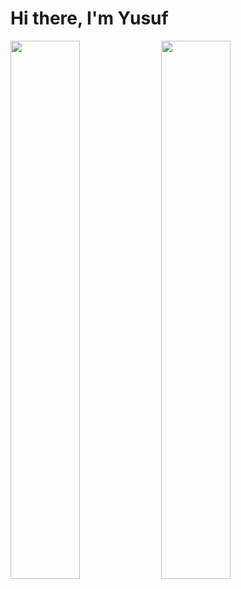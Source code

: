 # Hi there, I'm Yusuf



<img aling="left" width="47%" src="https://github-readme-stats.vercel.app/api?username=yuciferr&show_icons=true&theme=midnight-purple" />     <img aling="left" width="47%" src="https://github-readme-stats.vercel.app/api/top-langs/?username=yuciferr&layout=compact" />
